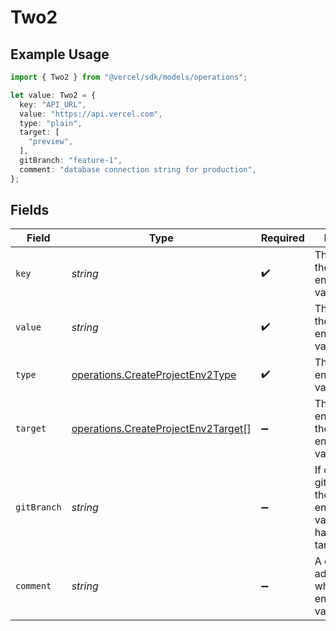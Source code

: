 # Two2

## Example Usage

```typescript
import { Two2 } from "@vercel/sdk/models/operations";

let value: Two2 = {
  key: "API_URL",
  value: "https://api.vercel.com",
  type: "plain",
  target: [
    "preview",
  ],
  gitBranch: "feature-1",
  comment: "database connection string for production",
};
```

## Fields

| Field                                                                                      | Type                                                                                       | Required                                                                                   | Description                                                                                | Example                                                                                    |
| ------------------------------------------------------------------------------------------ | ------------------------------------------------------------------------------------------ | ------------------------------------------------------------------------------------------ | ------------------------------------------------------------------------------------------ | ------------------------------------------------------------------------------------------ |
| `key`                                                                                      | *string*                                                                                   | :heavy_check_mark:                                                                         | The name of the environment variable                                                       | API_URL                                                                                    |
| `value`                                                                                    | *string*                                                                                   | :heavy_check_mark:                                                                         | The value of the environment variable                                                      | https://api.vercel.com                                                                     |
| `type`                                                                                     | [operations.CreateProjectEnv2Type](../../models/operations/createprojectenv2type.md)       | :heavy_check_mark:                                                                         | The type of environment variable                                                           | plain                                                                                      |
| `target`                                                                                   | [operations.CreateProjectEnv2Target](../../models/operations/createprojectenv2target.md)[] | :heavy_minus_sign:                                                                         | The target environment of the environment variable                                         | [<br/>"preview"<br/>]                                                                      |
| `gitBranch`                                                                                | *string*                                                                                   | :heavy_minus_sign:                                                                         | If defined, the git branch of the environment variable (must have target=preview)          | feature-1                                                                                  |
| `comment`                                                                                  | *string*                                                                                   | :heavy_minus_sign:                                                                         | A comment to add context on what this environment variable is for                          | database connection string for production                                                  |